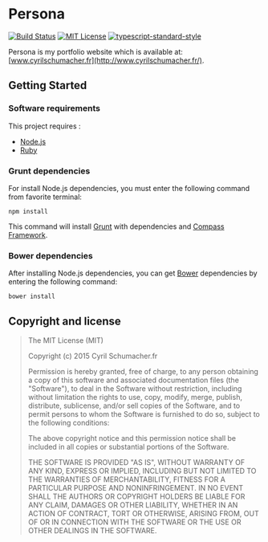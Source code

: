 # Persona
[![Build Status](https://travis-ci.org/cyrilschumacher/Persona.svg)](https://travis-ci.org/cyrilschumacher/Persona)
[![MIT License][license-image]][license-url]
[![typescript-standard-style][standard-image]][standard-url]

Persona is my portfolio website which is available at: [www.cyrilschumacher.fr](http://www.cyrilschumacher.fr/).

## Getting Started
### Software requirements
This project requires :

+ [Node.js](http://nodejs.org/)
+ [Ruby](http://www.ruby-lang.org/)

### Grunt dependencies
For install Node.js dependencies, you must enter the following command from favorite terminal:

    npm install

This command will install [Grunt](http://gruntjs.com/) with dependencies and [Compass Framework](http://compass-style.org/).

### Bower dependencies
After installing Node.js dependencies, you can get [Bower](http://bower.io/) dependencies by entering the following command:

    bower install

## Copyright and license

> The MIT License (MIT)
>
> Copyright (c) 2015 Cyril Schumacher.fr
>
> Permission is hereby granted, free of charge, to any person obtaining a copy
> of this software and associated documentation files (the "Software"), to deal
> in the Software without restriction, including without limitation the rights
> to use, copy, modify, merge, publish, distribute, sublicense, and/or sell
> copies of the Software, and to permit persons to whom the Software is
> furnished to do so, subject to the following conditions:
>
> The above copyright notice and this permission notice shall be included in all
> copies or substantial portions of the Software.
>
> THE SOFTWARE IS PROVIDED "AS IS", WITHOUT WARRANTY OF ANY KIND, EXPRESS OR
> IMPLIED, INCLUDING BUT NOT LIMITED TO THE WARRANTIES OF MERCHANTABILITY,
> FITNESS FOR A PARTICULAR PURPOSE AND NONINFRINGEMENT. IN NO EVENT SHALL THE
> AUTHORS OR COPYRIGHT HOLDERS BE LIABLE FOR ANY CLAIM, DAMAGES OR OTHER
> LIABILITY, WHETHER IN AN ACTION OF CONTRACT, TORT OR OTHERWISE, ARISING FROM,
> OUT OF OR IN CONNECTION WITH THE SOFTWARE OR THE USE OR OTHER DEALINGS IN THE
> SOFTWARE.

[license-image]: http://img.shields.io/badge/license-MIT-blue.svg?style=flat
[license-url]: LICENSE
[standard-image]: https://img.shields.io/badge/code%20style-standard-brightgreen.svg?style=flat
[standard-url]: https://github.com/Microsoft/TypeScript/wiki/Coding-guidelines
